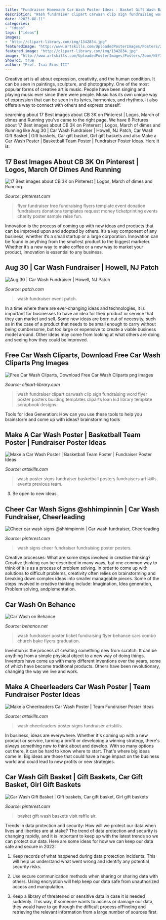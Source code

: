 ```yaml
---
title: "Fundraiser Homemade Car Wash Poster Ideas : Basket Gift Wash Baskets Visit Raffle Air"
description: "Wash fundraiser clipart carwash clip sign fundraising word flyer poster posters building templates cliparts loan kid library template scrapbook designs"
date: "2023-08-11"
categories:
- "ideas"
tags: ["ideas"]
images:
- "http://clipart-library.com/img/1342834.jpg"
featuredImage: "http://www.artskills.com/UploadedPosterImages/Posters/Zoom/NtYIw7.jpg"
featured_image: "http://clipart-library.com/img/1342834.jpg"
image: "http://www.artskills.com/UploadedPosterImages/Posters/Zoom/NtYIw7.jpg"
ShowToc: true
author: "Prof. Isai Bins III"
---
```



Creative art is all about expression, creativity, and the human condition. It can be seen in paintings, sculpture, and photography. One of the most popular forms of creative art is music. People have been singing and playing music ever since there were people. Music has its own unique way of expression that can be seen in its lyrics, harmonies, and rhythms. It also offers a way to connect with others and express oneself.

	

		
searching about 17 Best images about CB 3K on Pinterest | Logos, March of dimes and Running you've came to the right page. We have 8 Pictures about 17 Best images about CB 3K on Pinterest | Logos, March of dimes and Running like Aug 30 | Car Wash Fundraiser | Howell, NJ Patch, Car Wash Gift Basket | Gift baskets, Car gift basket, Girl gift baskets and also Make a Car Wash Poster | Basketball Team Poster | Fundraiser Poster Ideas. Here it is:
		
    
## 17 Best Images About CB 3K On Pinterest | Logos, March Of Dimes And Running

<img loading=lazy src="https://s-media-cache-ak0.pinimg.com/736x/83/9d/c3/839dc32d1ef5596bb471ac1826f6516e.jpg" onerror="this.onerror=null;this.src='https://tse3.mm.bing.net/th?id=OIP.sOtWN8yRZvQPAhqYp-sp5AHaJ_&amp;pid=15.1';" alt="17 Best images about CB 3K on Pinterest | Logos, March of dimes and Running">

_Source: pinterest.com_

>flyer fundraiser tree fundraising flyers template event donation fundraisers donations templates request money ticketprinting events charity poster sample raise fun. 

	

Innovation is the process of coming up with new ideas and products that can be improved upon and adopted by others. It’s a key component of any business, whether it’s a small startup or a large corporation. Innovation can be found in anything from the smallest product to the biggest marketer. Whether it’s a new way to make coffee or a new way to market your product, innovation is essential to any business.

    
## Aug 30 | Car Wash Fundraiser | Howell, NJ Patch

<img loading=lazy src="https://patch.com/img/cdn20/users/21395501/20200819/103351/6dc0fc7f-52bb-4f6b-8135-7be877a4d1d3___19103349179.jpg?width=695" onerror="this.onerror=null;this.src='https://tse2.mm.bing.net/th?id=OIP.pv0xRTMlMKHU_BRsZyYOiAHaJ6&amp;pid=15.1';" alt="Aug 30 | Car Wash Fundraiser | Howell, NJ Patch">

_Source: patch.com_

>wash fundraiser event patch. 

	

In a time where there are ever-changing ideas and technologies, it is important for businesses to have an idea for their product or service that they can market and sell. Some new ideas are born out of necessity, such as in the case of a product that needs to be small enough to carry without being cumbersome, but too large or expensive to create a viable business model around. Other ideas may come from looking at what others are doing and seeing how they could be improved.

    
## Free Car Wash Cliparts, Download Free Car Wash Cliparts Png Images

<img loading=lazy src="http://clipart-library.com/img/1342834.jpg" onerror="this.onerror=null;this.src='https://tse3.mm.bing.net/th?id=OIP.NU4JuFbgZRkIKN_3AOAETgHaF3&amp;pid=15.1';" alt="Free Car Wash Cliparts, Download Free Car Wash Cliparts png images">

_Source: clipart-library.com_

>wash fundraiser clipart carwash clip sign fundraising word flyer poster posters building templates cliparts loan kid library template scrapbook designs. 

	

Tools for Idea Generation: How can you use these tools to help you brainstorm and come up with ideas?
brainstorming tools 
    
## Make A Car Wash Poster | Basketball Team Poster | Fundraiser Poster Ideas

<img loading=lazy src="https://www.artskills.com/UploadedPosterImages/Posters/Zoom/110296.jpg" onerror="this.onerror=null;this.src='https://tse2.mm.bing.net/th?id=OIP.dMWgOdC2PZeQ_VFZs4O7HgHaJY&amp;pid=15.1';" alt="Make a Car Wash Poster | Basketball Team Poster | Fundraiser Poster Ideas">

_Source: artskills.com_

>wash poster signs fundraiser basketball posters fundraisers artskills events previous team. 

	

3. Be open to new ideas.

    
## Cheer Car Wash Signs @shhimpinnin | Car Wash Fundraiser, Cheerleading

<img loading=lazy src="https://i.pinimg.com/originals/22/28/54/22285460187fa1aec1a6e2f6a173d1ca.png" onerror="this.onerror=null;this.src='https://tse1.mm.bing.net/th?id=OIP.OZf6Lz0bQAlXUAqeiHbvMQHaNK&amp;pid=15.1';" alt="Cheer car wash signs @shhimpinnin | Car wash fundraiser, Cheerleading">

_Source: pinterest.com_

>wash signs cheer fundraiser fundraising poster posters. 

	

Creative processes: What are some steps involved in creative thinking?
Creative thinking can be described in many ways, but one common way to think of it is as a process of problem solving. In order to come up with solutions to difficult problems, creativity often relies on brainstorming and breaking down complex ideas into smaller manageable pieces. Some of the steps involved in creative thinking include: Imagination, Idea generation, Problem solving, andplementation.

    
## Car Wash On Behance

<img loading=lazy src="https://mir-s3-cdn-cf.behance.net/project_modules/disp/30a99947558819.56080af526e52.png" onerror="this.onerror=null;this.src='https://tse4.mm.bing.net/th?id=OIP.LZwXxhw1FPQf-BquOWMKxwHaKd&amp;pid=15.1';" alt="Car Wash on Behance">

_Source: behance.net_

>wash fundraiser poster ticket fundraising flyer behance cars combo church bake flyers graduation. 

	

Invention is the process of creating something new from scratch. It can be anything from a simple physical object to a new way of doing things. Inventors have come up with many different inventions over the years, some of which have become traditional products. Others have been revolutionary, changing the way we live and work.

    
## Make A Cheerleaders Car Wash Poster | Team Fundraiser Poster Ideas

<img loading=lazy src="http://www.artskills.com/UploadedPosterImages/Posters/Zoom/NtYIw7.jpg" onerror="this.onerror=null;this.src='https://tse3.mm.bing.net/th?id=OIP.kXrLmaxFxh7nxjWLVYmtKwHaE3&amp;pid=15.1';" alt="Make a Cheerleaders Car Wash Poster | Team Fundraiser Poster Ideas">

_Source: artskills.com_

>wash cheerleaders poster signs fundraiser artskills. 

	

In business, ideas are everywhere. Whether it's coming up with a new product or service, turning a profit or developing a winning strategy, there's always something new to think about and develop. With so many options out there, it can be hard to know where to start. That's where big ideas come in. Big ideas are those that could have a huge impact on the business world and could lead to new profits or new strategies.

    
## Car Wash Gift Basket | Gift Baskets, Car Gift Basket, Girl Gift Baskets

<img loading=lazy src="https://i.pinimg.com/originals/88/ae/b4/88aeb407b01ce19c0708a92b4ab1ed23.png" onerror="this.onerror=null;this.src='https://tse1.mm.bing.net/th?id=OIP.MzYnX7gyY3X-xHQ60N7HYAHaJ4&amp;pid=15.1';" alt="Car Wash Gift Basket | Gift baskets, Car gift basket, Girl gift baskets">

_Source: pinterest.com_

>basket gift wash baskets visit raffle air. 

	

Trends in data protection and security: How will we protect our data when lives and liberties are at stake?
The trend of data protection and security is changing rapidly, and it is important to keep up with the latest trends so we can protect our data. Here are some ideas for how we can keep our data safe and secure in 2022:
1. Keep records of what happened during data protection incidents. This will help us understand what went wrong and identify any potential security risks.

2. Use secure communication methods when sharing or sharing data with others. Using encryption will help keep our data safe from unauthorized access and manipulation.

3. Keep a library of threatened or sensitive data in case it is needed suddenly. This way, if someone wants to access or damage our data, they would have to go through the difficult process ofFinding and retrieving the relevant information from a large number of sources first.


